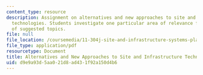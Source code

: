 ```yaml
---
content_type: resource
description: Assignment on alternatives and new approaches to site and infrastructure
  technologies. Students investigate one particular area of relevance from a list
  of suggested topics.
file: null
file_location: /coursemedia/11-304j-site-and-infrastructure-systems-planning-spring-2009/d9e9a93d5aa021d8ad431f92a150d4b6_MIT11_304js09_assn03a.pdf
file_type: application/pdf
resourcetype: Document
title: Alternatives and New Approaches to Site and Infrastructure Technologies
uid: d9e9a93d-5aa0-21d8-ad43-1f92a150d4b6
---
```

